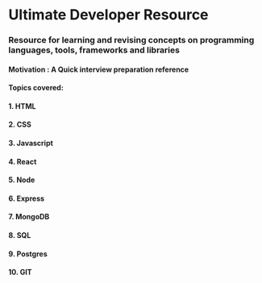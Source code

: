 # Ultimate Developer Resource

### Resource for learning and revising concepts on programming languages, tools, frameworks and libraries

#### Motivation : A Quick interview preparation reference  

#### Topics covered:

#### 1. HTML <br>
#### 2. CSS <br>
#### 3. Javascript <br>
#### 4. React <br>
#### 5. Node <br>
#### 6. Express <br>
#### 7. MongoDB <br>
#### 8. SQL <br>
#### 9. Postgres <br>
#### 10. GIT <br>
